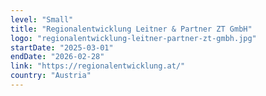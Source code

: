 ```yaml
---
level: "Small"
title: "Regionalentwicklung Leitner & Partner ZT GmbH"
logo: "regionalentwicklung-leitner-partner-zt-gmbh.jpg"
startDate: "2025-03-01"
endDate: "2026-02-28"
link: "https://regionalentwicklung.at/"
country: "Austria"
---
```

